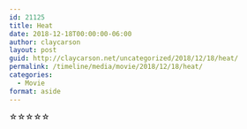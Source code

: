 ```yaml
---
id: 21125
title: Heat
date: 2018-12-18T00:00:00-06:00
author: claycarson
layout: post
guid: http://claycarson.net/uncategorized/2018/12/18/heat/
permalink: /timeline/media/movie/2018/12/18/heat/
categories:
  - Movie
format: aside
---
```

<div class="media-details"></div>

<div class="media-creator"></div>

<div class="media-rating">☆☆☆☆☆</div>